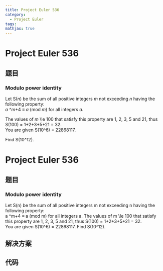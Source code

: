 ```yaml
---
title: Project Euler 536
category:
  - Project Euler
tags:
mathjax: true
---
```

<escape><!-- more --></escape>
    
# Project Euler 536
## 题目
### Modulo power identity 



Let S(<var>n</var>) be the sum of all positive integers <var>m</var> not exceeding <var>n</var> having the following property:<br /><var>a</var> ^<var>m</var>+4 ≡ <var>a</var> (mod <var>m</var>) for all integers <var>a</var>.


The values of <var>m</var> \le 100 that satisfy this property are 1, 2, 3, 5 and 21, thus S(100) = 1+2+3+5+21 = 32.<br />
You are given S(10^6) = 22868117.


Find S(10^12).





# Project Euler 536
## 题目
### Modulo power identity

Let S(n) be the sum of all positive integers m not exceeding n having the following property:<br>a ^m+4 ≡ a (mod m) for all integers a.
The values of m \le 100 that satisfy this property are 1, 2, 3, 5 and 21, thus S(100) = 1+2+3+5+21 = 32.<br>You are given S(10^6) = 22868117.
Find S(10^12).


## 解决方案


## 代码


